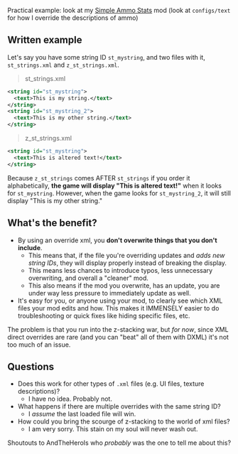 Practical example: look at my [Simple Ammo Stats](https://drive.google.com/file/d/1VCinRtAqE5RPiT4MGnIODid5mkUuU8un/view?usp=drive_link) mod (look at `configs/text` for how I override the descriptions of ammo)

## Written example
Let's say you have some string ID `st_mystring`, and two files with it, `st_strings.xml` and `z_st_strings.xml`.

> st_strings.xml
```xml
<string id="st_mystring">
  <text>This is my string.</text>
</string>
<string id="st_mystring_2">
  <text>This is my other string.</text>
</string>
```
> z_st_strings.xml
```xml
<string id="st_mystring">
  <text>This is altered text!</text>
</string>
```
Because `z_st_strings` comes AFTER `st_strings` if you order it alphabetically, **the game will display "This is altered text!"** when it looks for `st_mystring`. However, when the game looks for `st_mystring_2`, it will still display "This is my other string."

## What's the benefit?
- By using an override xml, you **don't overwrite things that you don't include**. 
  - This means that, if the file you're overriding updates and *adds new string IDs*, they will display properly instead of breaking the display. 
  - This means less chances to introduce typos, less unnecessary overwriting, and overall a "cleaner" mod.
  - This also means if the mod you overwrite, has an update, you are under way less pressure to immediately update as well.
- It's easy for you, or anyone using your mod, to clearly see which XML files your mod edits and how. This makes it IMMENSELY easier to do troubleshooting or quick fixes like hiding specific files, etc.

The problem is that you run into the z-stacking war, but _for now_, since XML direct overrides are rare (and you can "beat" all of them with DXML) it's not too much of an issue.

## Questions

- Does this work for other types of `.xml` files (e.g. UI files, texture descriptions)?
  - I have no idea. Probably not.
- What happens if there are multiple overrides with the same string ID?
  - I *assume* the last loaded file will win.
- How could you bring the scourge of z-stacking to the world of xml files?
  - I am very sorry. This stain on my soul will never wash out.

Shoutouts to AndTheHeroIs who *probably* was the one to tell me about this?
